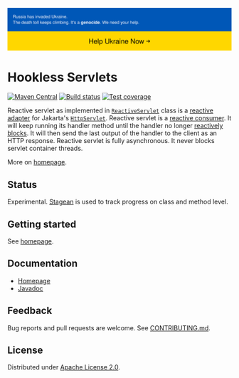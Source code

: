 <!--- Generated by scripts/configure.py --->
[![SWUbanner](https://raw.githubusercontent.com/vshymanskyy/StandWithUkraine/main/banner2-direct.svg)](https://github.com/vshymanskyy/StandWithUkraine/blob/main/docs/README.md)

# Hookless Servlets

[![Maven Central](https://img.shields.io/maven-central/v/com.machinezoo.hookless/hookless-servlets)](https://search.maven.org/artifact/com.machinezoo.hookless/hookless-servlets)
[![Build status](https://github.com/robertvazan/hookless-servlets/workflows/build/badge.svg)](https://github.com/robertvazan/hookless-servlets/actions/workflows/build.yml)
[![Test coverage](https://codecov.io/gh/robertvazan/hookless-servlets/branch/master/graph/badge.svg)](https://codecov.io/gh/robertvazan/hookless-servlets)

Reactive servlet as implemented in [`ReactiveServlet`](https://hookless.machinezoo.com/javadocs/servlets/com.machinezoo.hookless.servlets/com/machinezoo/hookless/servlets/ReactiveServlet.html) class
is a [reactive adapter](https://hookless.machinezoo.com/adapters) for Jakarta's
[`HttpServlet`](https://javadoc.io/static/jakarta.servlet/jakarta.servlet-api/5.0.0/jakarta/servlet/http/HttpServlet.html).
Reactive servlet is a [reactive consumer](https://hookless.machinezoo.com/consumer).
It will keep running its handler method until the handler no longer [reactively blocks](https://hookless.machinezoo.com/blocking).
It will then send the last output of the handler to the client as an HTTP response.
Reactive servlet is fully asynchronous. It never blocks servlet container threads.

More on [homepage](https://hookless.machinezoo.com/servlets).

## Status

Experimental. [Stagean](https://stagean.machinezoo.com/) is used to track progress on class and method level.

## Getting started

See [homepage](https://hookless.machinezoo.com/servlets).

## Documentation

* [Homepage](https://hookless.machinezoo.com/servlets)
* [Javadoc](https://hookless.machinezoo.com/javadocs/servlets/com.machinezoo.hookless.servlets/com/machinezoo/hookless/servlets/package-summary.html)

## Feedback

Bug reports and pull requests are welcome. See [CONTRIBUTING.md](CONTRIBUTING.md).

## License

Distributed under [Apache License 2.0](LICENSE).
